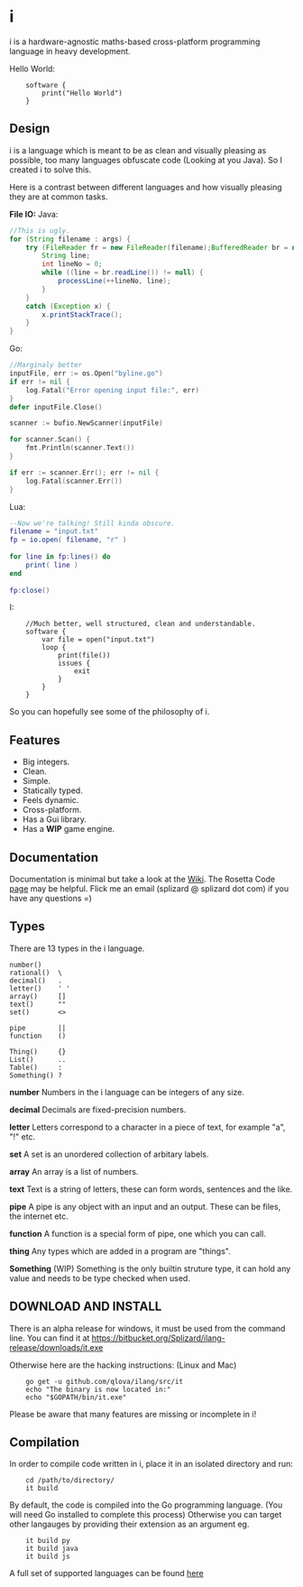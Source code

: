 # i
i is a hardware-agnostic maths-based cross-platform programming language in heavy development.

Hello World:

		software {
			print("Hello World")
		}
		
## Design
i is a language which is meant to be as clean and visually pleasing as possible, too many languages obfuscate code (Looking at you Java).
So I created i to solve this.

Here is a contrast between different languages and how visually pleasing they are at common tasks.

**File IO:**
Java:
```java
//This is ugly.
for (String filename : args) {
    try (FileReader fr = new FileReader(filename);BufferedReader br = new BufferedReader(fr)){
        String line;
        int lineNo = 0;
        while ((line = br.readLine()) != null) {
            processLine(++lineNo, line);
        }
    }
    catch (Exception x) {
        x.printStackTrace();
    }
}
```
Go:
```go
//Marginaly better
inputFile, err := os.Open("byline.go")
if err != nil {
	log.Fatal("Error opening input file:", err)
}
defer inputFile.Close()

scanner := bufio.NewScanner(inputFile)

for scanner.Scan() {
	fmt.Println(scanner.Text())
}

if err := scanner.Err(); err != nil {
	log.Fatal(scanner.Err())
}
```
Lua:
```lua
--Now we're talking! Still kinda obscure.
filename = "input.txt"
fp = io.open( filename, "r" )
 
for line in fp:lines() do
    print( line )
end
 
fp:close()
```
I:
```
	//Much better, well structured, clean and understandable.
	software {
		var file = open("input.txt")
		loop {
			print(file())
			issues {
				exit
			}
		}
	}
```

So you can hopefully see some of the philosophy of i.

## Features

* Big integers.
* Clean.
* Simple.
* Statically typed.
* Feels dynamic.
* Cross-platform.
* Has a Gui library.
* Has a **WIP** game engine.

## Documentation

Documentation is minimal but take a look at the [Wiki](https://github.com/Qlova/ilang/wiki).
The Rosetta Code [page](http://rosettacode.org/wiki/Category:I) may be helpful. 
Flick me an email (splizard @ splizard dot com) if you have any questions =)

## Types
There are 13 types in the i language.
```
number()
rational()	\
decimal()   .
letter()	' '
array() 	[]
text() 		""
set()		<>

pipe 		||
function 	()

Thing() 	{}
List()  	..
Table()		:
Something() ?
```

**number**
Numbers in the i language can be integers of any size.

**decimal**
Decimals are fixed-precision numbers.

**letter**
Letters correspond to a character in a piece of text, for example "a", "!" etc.

**set**
A set is an unordered collection of arbitary labels.

**array**
An array is a list of numbers.

**text**
Text is a string of letters, these can form words, sentences and the like.

**pipe**
A pipe is any object with an input and an output. These can be files, the internet etc.

**function**
A function is a special form of pipe, one which you can call.

**thing**
Any types which are added in a program are "things".

**Something** (WIP)
Something is the only builtin struture type, it can hold any value and needs to be type checked when used.  


## DOWNLOAD AND INSTALL

There is an alpha release for windows, it must be used from the command line.
You can find it at https://bitbucket.org/Splizard/ilang-release/downloads/it.exe

Otherwise here are the hacking instructions: (Linux and Mac)

		go get -u github.com/qlova/ilang/src/it
		echo "The binary is now located in:"
		echo "$GOPATH/bin/it.exe"

Please be aware that many features are missing or incomplete in i!

## Compilation

In order to compile code written in i, place it in an isolated directory and run:

		cd /path/to/directory/
		it build

By default, the code is compiled into the Go programming language. (You will need Go installed to complete this process)
Otherwise you can target other langauges by providing their extension as an argument eg.

		it build py
		it build java
		it build js

A full set of supported languages can be found [here](http://github.com/qlova/uct)
